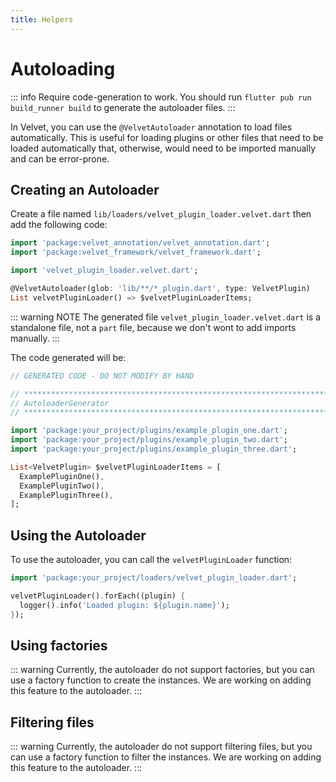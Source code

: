 ```yaml
---
title: Helpers
---
```


# Autoloading

::: info
Require code-generation to work.
You should run `flutter pub run build_runner build` to generate the autoloader files.
:::

In Velvet, you can use the `@VelvetAutoloader` annotation to load files automatically. This is useful for loading plugins or other files that need to be loaded automatically that, otherwise, would need to be imported manually and can be error-prone.

## Creating an Autoloader

Create a file named `lib/loaders/velvet_plugin_loader.velvet.dart` then add the following code:

```dart
import 'package:velvet_annotation/velvet_annotation.dart';
import 'package:velvet_framework/velvet_framework.dart';

import 'velvet_plugin_loader.velvet.dart';

@VelvetAutoloader(glob: 'lib/**/*_plugin.dart', type: VelvetPlugin)
List velvetPluginLoader() => $velvetPluginLoaderItems;
```

::: warning NOTE
The generated file `velvet_plugin_loader.velvet.dart` is a standalone file, not a `part` file, because we don't wont to add imports manually.
:::

The code generated will be:

```dart
// GENERATED CODE - DO NOT MODIFY BY HAND

// **************************************************************************
// AutoloaderGenerator
// **************************************************************************

import 'package:your_project/plugins/example_plugin_one.dart';
import 'package:your_project/plugins/example_plugin_two.dart';
import 'package:your_project/plugins/example_plugin_three.dart';

List<VelvetPlugin> $velvetPluginLoaderItems = [
  ExamplePluginOne(),
  ExamplePluginTwo(),
  ExamplePluginThree(),
];
```

## Using the Autoloader

To use the autoloader, you can call the `velvetPluginLoader` function:

```dart
import 'package:your_project/loaders/velvet_plugin_loader.dart';

velvetPluginLoader().forEach((plugin) {
  logger().info('Loaded plugin: ${plugin.name}');
});
```

## Using factories

::: warning
Currently, the autoloader do not support factories, but you can use a factory function to create the instances. We are working on adding this feature to the autoloader.
:::

## Filtering files

::: warning
Currently, the autoloader do not support filtering files, but you can use a factory function to filter the instances. We are working on adding this feature to the autoloader.
:::